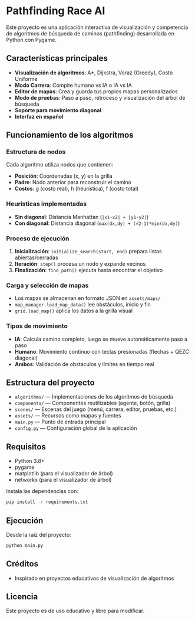 # Pathfinding Race AI

Este proyecto es una aplicación interactiva de visualización y competencia de algoritmos de búsqueda de caminos (pathfinding) desarrollada en Python con Pygame.

## Características principales
- **Visualización de algoritmos**: A*, Dijkstra, Voraz (Greedy), Costo Uniforme
- **Modo Carrera**: Compite humano vs IA o IA vs IA
- **Editor de mapas**: Crea y guarda tus propios mapas personalizados
- **Modo de pruebas**: Paso a paso, retroceso y visualización del árbol de búsqueda
- **Soporte para movimiento diagonal**
- **Interfaz en español**

## Funcionamiento de los algoritmos

### Estructura de nodos
Cada algoritmo utiliza nodos que contienen:
- **Posición**: Coordenadas (x, y) en la grilla
- **Padre**: Nodo anterior para reconstruir el camino
- **Costos**: g (costo real), h (heurística), f (costo total)

### Heurísticas implementadas
- **Sin diagonal**: Distancia Manhattan (`|x1-x2| + |y1-y2|`)
- **Con diagonal**: Distancia diagonal (`max(dx,dy) + (√2-1)*min(dx,dy)`)

### Proceso de ejecución
1. **Inicialización**: `initialize_search(start, end)` prepara listas abiertas/cerradas
2. **Iteración**: `step()` procesa un nodo y expande vecinos
3. **Finalización**: `find_path()` ejecuta hasta encontrar el objetivo

### Carga y selección de mapas
- Los mapas se almacenan en formato JSON en `assets/maps/`
- `map_manager.load_map_data()` lee obstáculos, inicio y fin
- `grid.load_map()` aplica los datos a la grilla visual

### Tipos de movimiento
- **IA**: Calcula camino completo, luego se mueve automáticamente paso a paso
- **Humano**: Movimiento continuo con teclas presionadas (flechas + QEZC diagonal)
- **Ambos**: Validación de obstáculos y límites en tiempo real

## Estructura del proyecto
- `algorithms/` — Implementaciones de los algoritmos de búsqueda
- `components/` — Componentes reutilizables (agente, botón, grilla)
- `scenes/` — Escenas del juego (menú, carrera, editor, pruebas, etc.)
- `assets/` — Recursos como mapas y fuentes
- `main.py` — Punto de entrada principal
- `config.py` — Configuración global de la aplicación

## Requisitos
- Python 3.8+
- pygame
- matplotlib (para el visualizador de árbol)
- networkx (para el visualizador de árbol)

Instala las dependencias con:
```bash
pip install -r requirements.txt
```

## Ejecución
Desde la raíz del proyecto:
```bash
python main.py
```

## Créditos
- Inspirado en proyectos educativos de visualización de algoritmos

## Licencia
Este proyecto es de uso educativo y libre para modificar.
